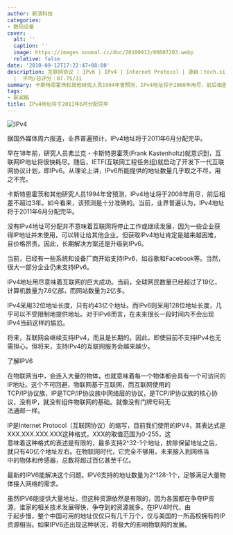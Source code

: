 ```yaml
---
author: 新浪科技
categories:
- 数码设备
cover:
  alt: ''
  caption: ''
  image: https://images.soomal.cc/doc/20100912/00007203.webp
  relative: false
date: '2010-09-12T17:22:47+08:00'
description: 互联网协议 | IPv6 | IPv4 | Internet Protocol | 源自：tech.sina.com.cn | 版权：转载
  |  平均/总评分：07.75/31
summary: 卡斯特恩霍茨和其他研究人员1994年曾预测，IPv4地址将于2008年用尽，前后相差不超过3年。如今看来，该预测是十分准确的。当前，业界普遍认为，IPv4地址将于2011年6月分配完毕。没有IPv4地址可分配并不意味着互联网将停止工作或继续发展，因为一些企业获得IP地址并未使用，可以转让给其他企业。但获取IPv4地址肯定是越来越困难，且价格昂贵。因此，长期解决方案还是升级到IPv6。
tags:
- 新闻稿
title: IPv4地址将于2011年6月分配完毕
---
```


![IPv4](https://images.soomal.cc/doc/20100912/00007203.webp)



据国外媒体周六报道，业界普遍预计，IPv4地址将于2011年6月分配完毕。



早在18年前，研究人员弗兰克・卡斯特恩霍茨(Frank Kastenholtz)就意识到，互联网IP地址将很快耗尽。随后，IETF(互联网工程任务组)就启动了开发下一代互联网协议计划，即IPv6。从理论上讲，IPv6所能提供的地址数量几乎取之不尽，用之不完。



卡斯特恩霍茨和其他研究人员1994年曾预测，IPv4地址将于2008年用尽，前后相差不超过3年。如今看来，该预测是十分准确的。当前，业界普遍认为，IPv4地址将于2011年6月分配完毕。



没有IPv4地址可分配并不意味着互联网将停止工作或继续发展，因为一些企业获得IP地址并未使用，可以转让给其他企业。但获取IPv4地址肯定是越来越困难，且价格昂贵。因此，长期解决方案还是升级到IPv6。



当前，已经有一些系统和设备厂商开始支持IPv6，如谷歌和Facebook等。当然，很大一部分企业仍未支持IPv6。



IPv4地址用尽意味着互联网的巨大成功。当前，全球网民数量已经超过了19亿，计算机数量为7.6亿部，而网站数量为2亿多。



IPv4采用32位地址长度，只有约43亿个地址。而IPv6则采用128位地址长度，几乎可以不受限制地提供地址。对于IPv6而言，在未来很长一段时间内不会出现IPv4当前这样的尴尬。



将来，互联网会继续支持IPv4，而且是长期的。因此，即使目前不支持IPv4也无需担心。但将来，支持IPv4的互联网服务会越来越少。



了解IPV6



在物联网当中，会连入大量的物体，也就意味着每一个物体都会具有一个可访问的IP地址。这个不可回避，物联网基于互联网，而互联网使用的  
TCP/IP协议族，IP是TCP/IP协议族中网络层的协议，是TCP/IP协议族的核心协议，没有IP，就没有组件物联网的基础。就像没有门牌号码无  
法通邮一样。

IP是Internet Protocol（互联网协议）的缩写，目前我们使用的IPV4，其表达式是XXX.XXX.XXX.XXX这种格式，XXX的取值范围为0-255，这  
意味着这种格式的表述是有限的，最多支持2^32-1个地址，排除保留地址之后，就只有40亿个地址左右。在物联网时代，它完全不够用，未来接入到网络当  
中的物体和传感器，总数将超过百亿甚至千亿。

最新的IPV6能解决这个问题。IPV6支持的地址数量为2^128-1个，足够满足大量物体接入网络的需求。

虽然IPV6能提供大量地址，但这种资源依然是有限的，因为各国都在争夺IP资源，谁家的相关技术发展得快，争夺到的资源就多。在IPV4时代，由  
于起步慢，整个中国可用的地址仅仅只有几千万个，仅与美国的一所高校拥有的IP资源相当。如果IPV6还出现这种状况，将极大的影响物联网的发展。